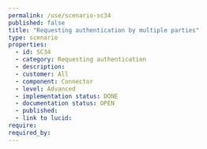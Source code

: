 ```yaml
---
permalink: /use/scenario-sc34
published: false
title: "Requesting authentication by multiple parties"
type: scenario
properties:
  - id: SC34
  - category: Requesting authentication
  - description: 
  - customer: All
  - component: Connector
  - level: Advanced
  - implementation status: DONE
  - documentation status: OPEN
  - published: 
  - link to lucid: 
require:
required_by:
---
```


